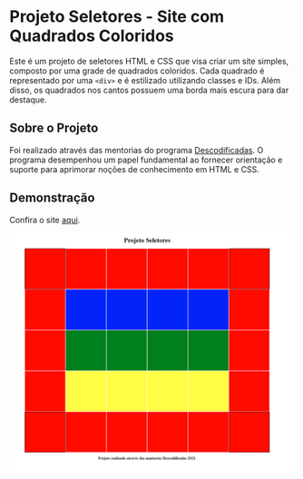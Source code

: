 # Projeto Seletores - Site com Quadrados Coloridos

Este é um projeto de seletores HTML e CSS que visa criar um site simples, composto por uma grade de quadrados coloridos. Cada quadrado é representado por uma `<div>` e é estilizado utilizando classes e IDs. Além disso, os quadrados nos cantos possuem uma borda mais escura para dar destaque.

## Sobre o Projeto
Foi realizado através das mentorias do programa [Descodificadas](https://descodificadas.com.br/). O programa desempenhou um papel fundamental ao fornecer orientação e suporte para aprimorar noções de conhecimento em HTML e CSS. 

## Demonstração
Confira o site [aqui](https://mapgomes.github.io/projeto-seletores/).

![](https://github.com/mapgomes/projeto-seletores/blob/main/site.png)
